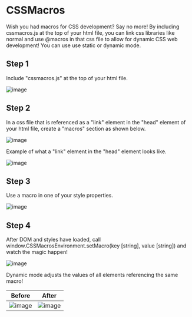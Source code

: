 # CSSMacros
Wish you had macros for CSS development? Say no more! By including cssmacros.js at the top of your html file, you can link css libraries like normal and use @macros in that css file to allow for dynamic CSS web development! You can use use static or dynamic mode.

## Step 1
Include "cssmacros.js" at the top of your html file.

![image](https://user-images.githubusercontent.com/68836604/147839024-1f2f6241-34ad-4d9c-8d27-b7131d3fc20d.png)

## Step 2
In a css file that is referenced as a "link" element in the "head" element of your html file, create a "macros" section as shown below.

![image](https://user-images.githubusercontent.com/68836604/147839045-5fefdaab-bfd1-422f-87d0-4bff5795e225.png)

Example of what a "link" element in the "head" element looks like.

![image](https://user-images.githubusercontent.com/68836604/147839029-5ba704e0-56ed-4940-b39a-697826d3d385.png)

## Step 3
Use a macro in one of your style properties.

![image](https://user-images.githubusercontent.com/68836604/147839055-af3384ab-6268-46e1-be02-244ac7d638ee.png)

## Step 4
After DOM and styles have loaded, call window.CSSMacrosEnvironment.setMacro(key [string], value [string]) and watch the magic happen!

![image](https://user-images.githubusercontent.com/68836604/147839062-8cde2e8e-e428-4c48-bf6f-44f1abd7d649.png)

Dynamic mode adjusts the values of all elements referencing the same macro!

| Before      | After       |
| ----------- | ----------- |
| ![image](https://user-images.githubusercontent.com/68836604/147839089-e7753823-3b34-4fdb-ad87-7628030402a9.png)| ![image](https://user-images.githubusercontent.com/68836604/147839103-73cb8ad9-be5f-40e6-ba49-87598da5ecad.png)|

